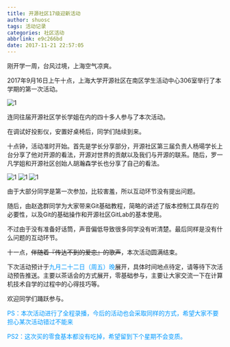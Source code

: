 ```yaml
---
title: 开源社区17级迎新活动
author: shuosc
tags: 活动记录
categories: 社区活动
abbrlink: e9c266bd
date: 2017-11-21 22:57:05
---
```

刚开学一周，台风过境，上海空气凉爽。

2017年9月16日上午十点，上海大学开源社区在南区学生活动中心306室举行了本学期的第一次活动。

![1](../img/17秋/1.1.jpg)

连同往届开源社区学长学姐在内的四十多人参与了本次活动。

在调试好投影仪，安置好桌椅后，同学们陆续到来。

十点钟，活动准时开始。首先是学长分享部分，开源社区第三届负责人杨瑒学长上台分享了他对开源的看法，开源对世界的贡献以及我们与开源的联系。随后，罗一凡学姐和开源社区创始人胡瀚森学长也分享了自己的看法。

<!--more-->

![1](../img/17秋/1.2.jpg)
![1](../img/17秋/1.3.jpg)
![1](../img/17秋/1.4.jpg)

由于大部分同学是第一次参加，比较害羞，所以互动环节没有提出问题。

随后，由赵逸群同学为大家带来Git基础教程，简略的讲述了版本控制工具存在的必要性，以及Git的基础操作和开源社区GitLab的基本使用。

不过由于没有准备好话筒，声音偏低导致很多同学没有听清楚。最后同样是没有什么问题的互动环节。

十一点，~~伴随着『传达不到的爱恋』的歌声~~，本次活动圆满结束。

下次活动预计于<font color=#0099ff>九月二十二日（周五）晚</font>展开，具体时间地点待定，请等待下次活动预告推送。主要以茶话会的方式展开，零基础参与，主要让大家交流一下在计算机技术自学的过程中的心得技巧等。

欢迎同学们踊跃参与。

<font color=#0099ff>
PS：本次活动进行了全程录播，今后的活动也会采取同样的方式，希望大家不要担心某次活动错过不能来

PS2：这次买的零食基本都没有吃掉，希望留到下个星期不会变质。
</font>